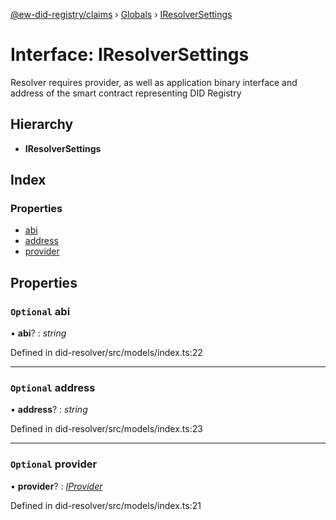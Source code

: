 [@ew-did-registry/claims](../README.md) › [Globals](../globals.md) › [IResolverSettings](iresolversettings.md)

# Interface: IResolverSettings

Resolver requires provider, as well as application binary interface and
address of the smart contract representing DID Registry

## Hierarchy

* **IResolverSettings**

## Index

### Properties

* [abi](iresolversettings.md#optional-abi)
* [address](iresolversettings.md#optional-address)
* [provider](iresolversettings.md#optional-provider)

## Properties

### `Optional` abi

• **abi**? : *string*

Defined in did-resolver/src/models/index.ts:22

___

### `Optional` address

• **address**? : *string*

Defined in did-resolver/src/models/index.ts:23

___

### `Optional` provider

• **provider**? : *[IProvider](iprovider.md)*

Defined in did-resolver/src/models/index.ts:21
